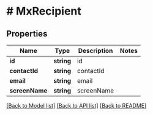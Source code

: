 # # MxRecipient

## Properties

Name | Type | Description | Notes
------------ | ------------- | ------------- | -------------
**id** | **string** | id | 
**contactId** | **string** | contactId | 
**email** | **string** | email | 
**screenName** | **string** | screenName | 

[[Back to Model list]](../../README.md#documentation-for-models) [[Back to API list]](../../README.md#documentation-for-api-endpoints) [[Back to README]](../../README.md)


